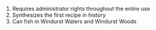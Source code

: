 1. Requires administrator rights throughout the entire use
2. Synthesizes the first recipe in history
3. Can fish in Windurst Waters and Windurst Woods